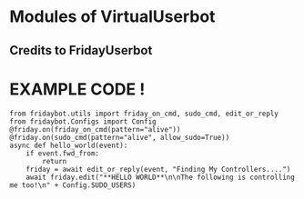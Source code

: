 # Modules of VirtualUserbot


## Credits to FridayUserbot
# EXAMPLE CODE !
```python3
from fridaybot.utils import friday_on_cmd, sudo_cmd, edit_or_reply
from fridaybot.Configs import Config
@friday.on(friday_on_cmd(pattern="alive"))
@friday.on(sudo_cmd(pattern="alive", allow_sudo=True))
async def hello_world(event):
    if event.fwd_from:
        return
    friday = await edit_or_reply(event, "Finding My Controllers....")
    await friday.edit("**HELLO WORLD**\n\nThe following is controlling me too!\n" + Config.SUDO_USERS)
```
